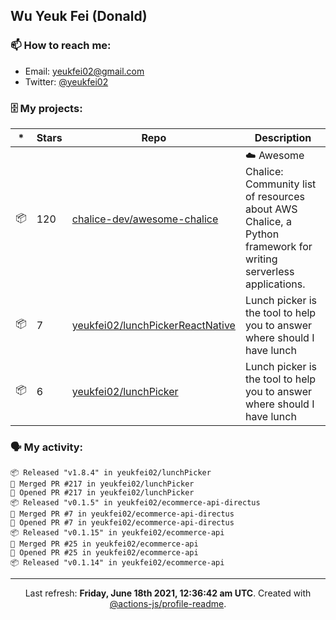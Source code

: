 ## Wu Yeuk Fei (Donald)

### 📫 How to reach me:

- Email: [yeukfei02@gmail.com](yeukfei02@gmail.com)
- Twitter: [@yeukfei02](https://twitter.com/yeukfei02)

### 🗄 My projects:

|*|Stars|Repo|Description|
|---|---|---|---|
| 📦 | 120 | [chalice-dev/awesome-chalice](https://github.com/chalice-dev/awesome-chalice) | ☁️ Awesome Chalice: Community list of resources about AWS Chalice, a Python framework for writing serverless applications. |
| 📦 | 7 | [yeukfei02/lunchPickerReactNative](https://github.com/yeukfei02/lunchPickerReactNative) | Lunch picker is the tool to help you to answer where should I have lunch |
| 📦 | 6 | [yeukfei02/lunchPicker](https://github.com/yeukfei02/lunchPicker) | Lunch picker is the tool to help you to answer where should I have lunch |

### 🗣 My activity:

```
📦 Released "v1.8.4" in yeukfei02/lunchPicker
🎉 Merged PR #217 in yeukfei02/lunchPicker
💪 Opened PR #217 in yeukfei02/lunchPicker
📦 Released "v0.1.5" in yeukfei02/ecommerce-api-directus
🎉 Merged PR #7 in yeukfei02/ecommerce-api-directus
💪 Opened PR #7 in yeukfei02/ecommerce-api-directus
📦 Released "v0.1.15" in yeukfei02/ecommerce-api
🎉 Merged PR #25 in yeukfei02/ecommerce-api
💪 Opened PR #25 in yeukfei02/ecommerce-api
📦 Released "v0.1.14" in yeukfei02/ecommerce-api
```

---

<p align="center">Last refresh: <b>Friday, June 18th 2021, 12:36:42 am UTC</b>. Created with <a href=https://github.com/marketplace/actions/profile-readme>@actions-js/profile-readme</a>.</p>
